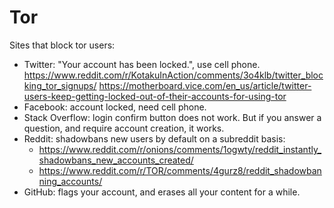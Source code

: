 # Tor

Sites that block tor users:

-   Twitter: "Your account has been locked.", use cell phone. <https://www.reddit.com/r/KotakuInAction/comments/3o4klb/twitter_blocking_tor_signups/> <https://motherboard.vice.com/en_us/article/twitter-users-keep-getting-locked-out-of-their-accounts-for-using-tor>
-   Facebook: account locked, need cell phone.
-   Stack Overflow: login confirm button does not work. But if you answer a question, and require account creation, it works.
-   Reddit: shadowbans new users by default on a subreddit basis:
    - https://www.reddit.com/r/onions/comments/1ogwty/reddit_instantly_shadowbans_new_accounts_created/
    - https://www.reddit.com/r/TOR/comments/4gurz8/reddit_shadowbanning_accounts/
-   GitHub: flags your account, and erases all your content for a while.
